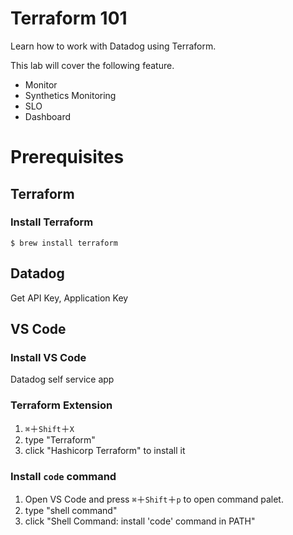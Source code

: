 # Terraform 101
Learn how to work with Datadog using Terraform.

This lab will cover the following feature.
- Monitor
- Synthetics Monitoring
- SLO
- Dashboard

# Prerequisites

## Terraform
### Install Terraform

```
$ brew install terraform
```

## Datadog
Get API Key, Application Key

## VS Code
### Install VS Code
Datadog self service app

### Terraform Extension
1. `⌘`＋`Shift`＋`X` 
2. type "Terraform"
3. click "Hashicorp Terraform" to install it

### Install `code` command
1. Open VS Code and press `⌘`＋`Shift`＋`p` to open command palet.
2. type "shell command"
3. click "Shell Command: install 'code' command in PATH"